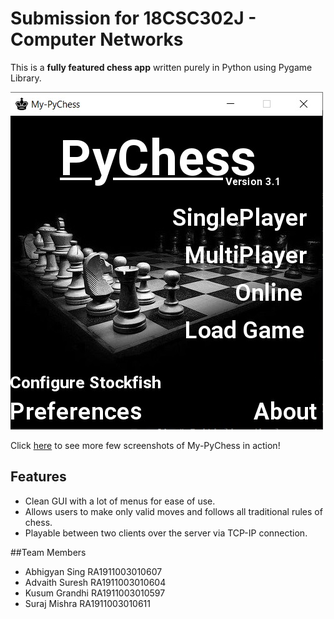 # Submission for 18CSC302J - Computer Networks
This is a **fully featured chess app** written purely in Python using Pygame Library.

![main image](screenshots/main.jpg)

Click [here](screenshots/screenshots.md) to see more few screenshots of My-PyChess in action!

<!-- Any bug-reports, suggestions or questions, you can leave it in the github issues section.
If you want to directly communicate with me, you can mail me: itsankith26@gmail.com

The My-PyChess project is available under MIT License. The MIT Licence applies to all the resources I have created in this project. This includes all the python files and text files. But some resources(images, sounds and font file) are not created by me, I have downloaded these from the internet. I have given credits to the authors of these resources in [this file](res/CREDITS.txt). All these resources maintain the original licenses that the authors have leased them under (These licenses permit my use of the respective resources in this project). -->

<!-- ## Getting started, with python source code(All OS support)
- Make sure you have **python** and **pygame** installed and working.
- Clone this repository (or download zip file and extract it).
- Then, run the **pychess.py** file. Trying to run any other file will not run the game.
- Those who are running older versions of this app, can upgrade to the latest version by the same method.

## Getting started, by downloading executable(Windows OS only)
- If you are only interested in chess and not python programming, head to releases section on github. 
- There, you will find executable packages under the respective versions. 
- Download the My-PyChess-win-exe.zip from the latest version, extract the folder into your computer.
- Run My-PyChess.exe
- Those who are running older versions of this app, can upgrade to the latest version by the same method.

Interested in python game development with pygame and want to learn from this applicaton - I have released a [lite implementation](https://github.com/ankith26/My-PyChess-lite/) of My-PyChess, that focuses just on chess programming - free from all the code for menus, singleplayer, online etc. 
 -->
 
## Features
- Clean GUI with a lot of menus for ease of use.
- Allows users to make only valid moves and follows all traditional rules of chess.
- Playable between two clients over the server via TCP-IP connection.


##Team Members
- Abhigyan Sing RA1911003010607
- Advaith Suresh RA1911003010604
- Kusum Grandhi RA1911003010597
- Suraj Mishra RA1911003010611

<!-- 

Click [here](CHANGELOG.md) to see full changelog. -->
<!-- 
## Online Gameplay
- You can self-host the My-PyChess online server(read more [here](onlinehowto.txt) ).
- Apart from that, I have launched a public My-PyChess server for PUBLIC BETA TESTING, which ANYONE in the world can connect to.

- Caveat: The server is on a IPv6-only network. This means that your network MUST SUPPORT IPv6 to connect. If your network does not support IPv6, try any other internet network. In my experience, many mobile networks are supporting IPv6 technology, so try mobile network tethering/hotspots. -->

<!-- ### How to test wether your network supports IPv6
- A reliable way to test would be to enter "ipv6.google.com" in the browser window. If google pops up, then IPv6 is working for you. -->
<!-- 
## How to customise the game using preferences
- In the main game menu, click preferences.
- Hover over each name to know more about them.

1. Sounds: When True, sounds are enabled.
2. Flip: When True, it shows the chess board from the perspective of the player who is playing, otherwise shows a constant board with white side at the bottom.
3. SlideShow: When True, it will show a slideshow of images on main menu.
4. Show moves: When True, it will show all legal move options for a selected piece during gameplay.
5. Undo: When True, it allows users to undo.
6. Show Clock: When True, it shows a clock in multiplayer chess mode when timer is disabled, clock displayes total time elapsed since start.

- You can also open res/preferences.txt and edit the file to your preferences

## What's Next
- I prefer to work on this app locally, I do not commit to github for every change I make. I only commit when a new version is available or when I update any readme, etc.
- For the next version (v3.3), I plan to release less of new features and focus on the GUI along with any bugfixes or performance improvements. Mainly because v3.2 has come with a lot of code refactoring, new features and changes to the backend, and GUI hasn't recieved much attention by me in this release.
 -->
